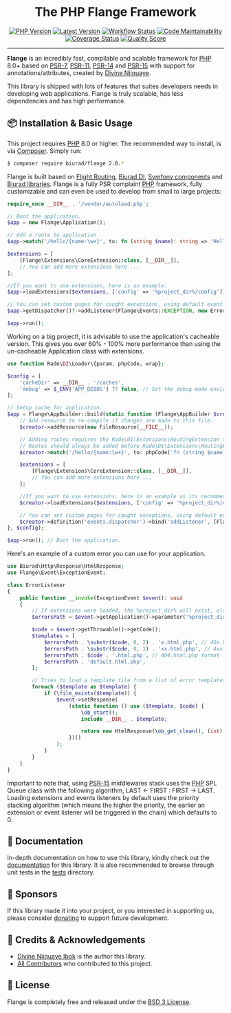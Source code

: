<div align="center">

# The PHP Flange Framework

[![PHP Version](https://img.shields.io/packagist/php-v/biurad/flange.svg?style=flat-square&colorB=%238892BF)](http://php.net)
[![Latest Version](https://img.shields.io/packagist/v/biurad/flange.svg?style=flat-square)](https://packagist.org/packages/biurad/flange)
[![Workflow Status](https://img.shields.io/github/workflow/status/biurad/flange/build?style=flat-square)](https://github.com/biurad/flange/actions?query=workflow%3Abuild)
[![Code Maintainability](https://img.shields.io/codeclimate/maintainability/biurad/flange?style=flat-square)](https://codeclimate.com/github/biurad/flange)
[![Coverage Status](https://img.shields.io/codecov/c/github/biurad/flange?style=flat-square)](https://codecov.io/gh/biurad/flange)
[![Quality Score](https://img.shields.io/scrutinizer/g/biurad/flange.svg?style=flat-square)](https://scrutinizer-ci.com/g/biurad/flange)

</div>

---

**Flange** is an incredibly fast, compilable and scalable framework for [PHP][1] 8.0+ based on [PSR-7][2], [PSR-11][3], [PSR-14][4] and [PSR-15][5] with support for annotations/attributes, created by [Divine Niiquaye][@divineniiquaye].

This library is shipped with lots of features that suites developers needs in developing web applications. Flange is truly scalable, has less dependencies and has high performance.

## 📦 Installation & Basic Usage

This project requires [PHP][1] 8.0 or higher. The recommended way to install, is via [Composer][6]. Simply run:

```bash
$ composer require biurad/flange 2.0.*
```

Flange is built based on [Flight Routing][7], [Biurad DI][8], [Symfony components][9] and [Biurad libraries][10]. Flange is a fully PSR complaint [PHP][1] framework, fully customizable and can even be used to develop from small to large projects:

```php
require_once __DIR__ . '/vendor/autoload.php';

// Boot the application.
$app = new Flange\Application();

// Add a route to application
$app->match('/hello/{name:\w+}', to: fn (string $name): string => 'Hello ' . $app->escape()->escapeHtml($name));

$extensions = [
    [Flange\Extensions\CoreExtension::class, [__DIR__]],
    // You can add more extensions here ...
];

//If you want to use extensions, here is an example:
$app->loadExtensions($extensions, ['config' => '%project_dir%/config']);

// You can set custom pages for caught exceptions, using default event dispatcher, or your custom event dispatcher.
$app->getDispatcher()?->addListener(Flange\Events::EXCEPTION, new ErrorListener(), -8);

$app->run();
```

Working on a big project!, it is advisable to use the application's cacheable version. This gives you over 60% - 100% more performance than using the un-cacheable Application class with extensions.

```php
use function Rade\DI\Loader\{param, phpCode, wrap};

$config = [
    'cacheDir' => __DIR__ . '/caches',
    'debug' => $_ENV['APP_DEBUG'] ?? false, // Set the debug mode environment
];

// Setup cache for application.
$app = Flange\AppBuilder::build(static function (Flange\AppBuilder $creator): void {
    // Add resource to re-compile if changes are made to this file.
    $creator->addResource(new FileResource(__FILE__));

    // Adding routes requires the Rade\DI\Extensions\RoutingExtension to be loaded.
    // Routes should always be added before Rade\DI\Extensions\RoutingExtension is booted, else it will not be compiled.
    $creator->match('/hello/{name:\w+}', to: phpCode('fn (string $name): string => \'Hello \' . $this->escape()->escapeHtml($name);'));

    $extensions = [
        [Flange\Extensions\CoreExtension::class, [__DIR__]],
        // You can add more extensions here ...
    ];

    //If you want to use extensions, here is an example as its recommended to use extensions to build your application.
    $creator->loadExtensions($extensions, ['config' => '%project_dir%/config']);

    // You can set custom pages for caught exceptions, using default event dispatcher, or your custom event dispatcher.
    $creator->definition('events.dispatcher')->bind('addListener', [Flange\Events::EXCEPTION, wrap(ErrorListener::class), -8]);
}, $config);

$app->run(); // Boot the application.

```

Here's an example of a custom error you can use for your application.

```php
use Biurad\Http\Response\HtmlResponse;
use Flange\Event\ExceptionEvent;

class ErrorListener
{
    public function __invoke(ExceptionEvent $event): void
    {
        // If extensions were loaded, the %project_dir% will exist, else replace will absolute path
        $errorsPath = $event->getApplication()->parameter('%project_dir%/errors/');

        $code = $event->getThrowable()->getCode();
        $templates = [
            $errorsPath . \substr($code, 0, 2) . 'x.html.php', // 40x.html.php format ...
            $errorsPath . \substr($code, 0, 1) . 'xx.html.php', // 4xx.html.php format ...
            $errorsPath . $code . '.html.php', // 404.html.php format ...
            $errorsPath . 'default.html.php',
        ];

        // Tries to load a template file from a list of error templates.
        foreach ($template as $template) {
            if (\file_exists($template)) {
                $event->setResponse(
                    (static function () use ($template, $code) {
                        \ob_start();
                        include __DIR__ . $template;

                        return new HtmlResponse(\ob_get_clean(), (int) $code);
                    })()
                );
            }
        }
    }
}
```

Important to note that, using [PSR-15][5] middlewares stack uses the [PHP][1] SPL Queue class with the following algorithm, LAST <- FIRST : FIRST -> LAST. Loading extensions and events listeners by default uses the priority stacking algorithm (which means the higher the priority, the earlier an extension or event listener will be triggered in the chain) which defaults to 0.

## 📓 Documentation

In-depth documentation on how to use this library, kindly check out the [documentation][11] for this library. It is also recommended to browse through unit tests in the [tests](./tests/) directory.

## 🙌 Sponsors

If this library made it into your project, or you interested in supporting us, please consider [donating][12] to support future development.

## 👥 Credits & Acknowledgements

- [Divine Niiquaye Ibok][@divineniiquaye] is the author this library.
- [All Contributors][13] who contributed to this project.

## 📄 License

Flange is completely free and released under the [BSD 3 License](LICENSE).

[1]: https://php.net
[2]: http://www.php-fig.org/psr/psr-7/
[3]: http://www.php-fig.org/psr/psr-11/
[4]: http://www.php-fig.org/psr/psr-14/
[5]: http://www.php-fig.org/psr/psr-15/
[6]: https://getcomposer.org
[7]: https://github.com/divineniiquaye/flight-routing
[8]: https://github.com/biurad/php-di
[9]: https://github.com/symfony
[10]: https://github.com/biurad
[11]: https://divinenii.com/courses/flange/
[12]: https://biurad.com/sponser
[13]: https://github.com/biurad/flange/contributors
[@divineniiquaye]: https://github.com/divineniiquaye
